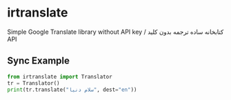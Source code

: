 # irtranslate

Simple Google Translate library without API key / کتابخانه ساده ترجمه بدون کلید API

## Sync Example
```python
from irtranslate import Translator
tr = Translator()
print(tr.translate("سلام دنیا", dest="en"))
